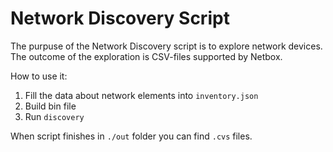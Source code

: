# Network Discovery Script

The purpuse of the Network Discovery script is to explore network devices. The outcome of the exploration is CSV-files supported by Netbox.

How to use it:
1. Fill the data about network elements into `inventory.json`
2. Build bin file
3. Run `discovery`

When script finishes in `./out` folder you can find `.cvs` files.
